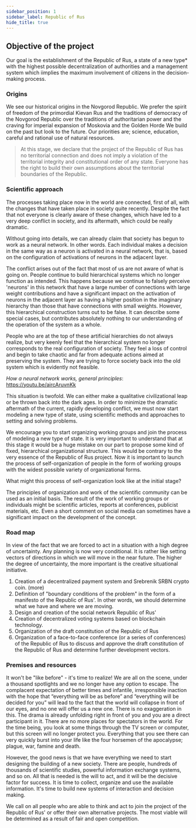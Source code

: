 ```yaml
---
sidebar_position: 1
sidebar_label: Republic of Rus
hide_title: true
---
```


## Objective of the project

Our goal is the establishment of the Republic of Rus, a state of a new type* with the highest possible
decentralization of authorities and a management system which iimplies the maximum involvement of
citizens in the decision-making process.

### Origins

We see our historical origins in the Novgorod Republic. We prefer the spirit of freedom of the primordial
Kievan Rus and the traditions of democracy of the Novgorod Republic over the traditions of authoritarian
power and the craving for imperial expansion of Moskovia and the Golden Horde
We build on the past but look to the future. Our priorities are; science, education, careful and rational
use of natural resources.

> At this stage, we declare that the project of the Republic of Rus has no territorial connection and does not imply a violation of
the territorial integrity and constitutional order of any state. Everyone has the right to build their own assumptions about the
territorial boundaries of the Republic.

### Scientific approach

The processes taking place now in the world are connected, first of all, with the changes that have taken
place in society quite recently. Despite the fact that not everyone is clearly aware of these changes,
which have led to a very deep conflict in society, and its aftermath, which could be really dramatic.

Without going into details, we can already claim that society has begun to work as a neural network. In
other words. Each individual makes a decision in the same way as a neuron is activated in a neural
network, that is, based on the configuration of activations of neurons in the adjacent layer.

The conflict arises out of the fact that most of us are not aware of what is going on. People continue to
build hierarchical systems which no longer function as intended. This happens because we continue to
falsely perceive 'neurons' in this network that have a large number of connections with large weight
contributions and have a significant impact on the activation of neurons in the adjacent layer as having a
higher position in the imaginary hierarchy than those that have connections with small weights.
However, this hierarchical construction turns out to be false. It can describe some special cases, but
contributes absolutely nothing to our understanding of the operation of the system as a whole.

People who are at the top of these artificial hierarchies do not always realize, but very keenly feel that
the hierarchical system no longer corresponds to the real configuration of society. They feel a loss of
control and begin to take chaotic and far from adequate actions aimed at preserving the system. They
are trying to force society back into the old system which is evidently not feasible.

*How a neural network works, general principles*: https://youtu.be/aircAruvnKk

This situation is twofold. We can either make a qualitative civilizational leap or be thrown back into the
dark ages. In order to minimize the dramatic aftermath of the current, rapidly developing conflict, we
must now start modeling a new type of state, using scientific methods and approaches to setting and
solving problems.

We encourage you to start organizing working groups and join the process of modeling a new type of
state. It is very important to understand that at this stage it would be a huge mistake on our part to
propose some kind of fixed, hierarchical organizational structure. This would be contrary to the very
essence of the Republic of Rus project. Now it is important to launch the process of self-organization of
people in the form of working groups with the widest possible variety of organizational forms.

What might this process of self-organization look like at the initial stage?

The principles of organization and work of the scientific community can be used as an initial basis. The
result of the work of working groups or individuals might be scientific articles, reports at conferences,
publicist materials, etc. Even a short comment on social media can sometimes have a significant impact
on the development of the concept.

### Road map

In view of the fact that we are forced to act in a situation with a high degree of uncertainty. Any planning
is now very conditional. It is rather like setting vectors of directions in which we will move in the near
future. The higher the degree of uncertainty, the more important is the creative situational initiative.

1. Creation of a decentralized payment system and Srebrenik SRBN crypto coin. (more)
2. Definition of "boundary conditions of the problem" in the form of a manifesto of the Republic of
Rus'. In other words, we should determine what we have and where we are moving.
3. Design and creation of the social network Republic of Rus'
4. Creation of decentralized voting systems based on blockchain technology.
5. Organization of the draft constitution of the Republic of Rus
6. Organization of a face-to-face conference (or a series of conferences) of the Republic of Rus to
discuss and approve the draft constitution of the Republic of Rus and determine further
development vectors.

### Premises and resources

It won't be "like before" - it's time to realize! We are all on the scene, under a thousand spotlights and
we no longer have any option to escape. The complacent expectation of better times and infantile,
irresponsible inaction with the hope that “everything will be as before” and “everything will be decided
for you” will lead to the fact that the world will collapse in front of our eyes, and no one will offer us a
new one. There is no exaggeration in this. The drama is already unfolding right in front of you and you
are a direct participant in it. There are no more places for spectators in the world. For the time being,
you look at some things through the TV screen or computer, but this screen will no longer protect you.
Everything that you see there can very quickly burst into your life like the four horsemen of the
apocalypse; plague, war, famine and death.

However, the good news is that we have everything we need to start designing the building of a new
society. There are people, hundreds of thousands of scientific studies, powerful information exchange
systems, and so on. All that is needed is the will to act, and it will be the decisive factor for success. It is
time to collect, organize and use the available information. It's time to build new systems of interaction
and decision making.

We call on all people who are able to think and act to join the project of the Republic of Rus' or offer
their own alternative projects. The most viable will be determined as a result of fair and open
competition.
